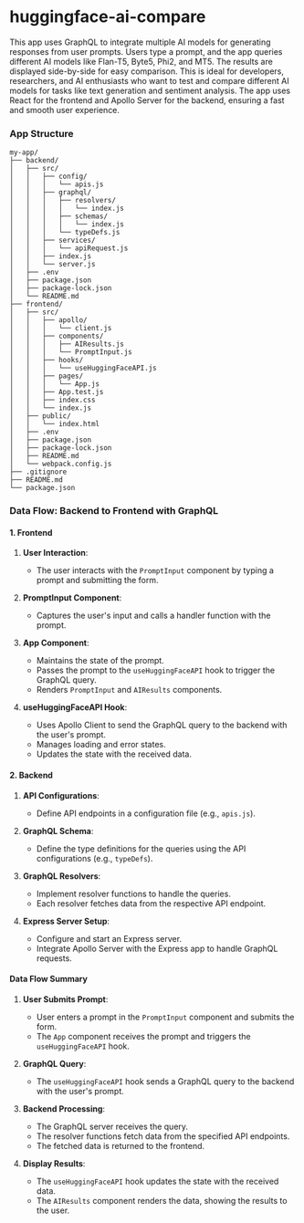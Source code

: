 # huggingface-ai-compare

This app uses GraphQL to integrate multiple AI models for generating responses from user prompts. Users type a prompt, and the app queries different AI models like Flan-T5, Byte5, Phi2, and MT5. The results are displayed side-by-side for easy comparison. This is ideal for developers, researchers, and AI enthusiasts who want to test and compare different AI models for tasks like text generation and sentiment analysis. The app uses React for the frontend and Apollo Server for the backend, ensuring a fast and smooth user experience.


### App Structure

```
my-app/
├── backend/
│   ├── src/
│   │   ├── config/
│   │   │   └── apis.js
│   │   ├── graphql/
│   │   │   ├── resolvers/
│   │   │   │   └── index.js
│   │   │   ├── schemas/
│   │   │   │   └── index.js
│   │   │   └── typeDefs.js
│   │   ├── services/
│   │   │   └── apiRequest.js
│   │   ├── index.js
│   │   └── server.js
│   ├── .env
│   ├── package.json
│   ├── package-lock.json
│   └── README.md
├── frontend/
│   ├── src/
│   │   ├── apollo/
│   │   │   └── client.js
│   │   ├── components/
│   │   │   ├── AIResults.js
│   │   │   └── PromptInput.js
│   │   ├── hooks/
│   │   │   └── useHuggingFaceAPI.js
│   │   ├── pages/
│   │   │   └── App.js
│   │   ├── App.test.js
│   │   ├── index.css
│   │   └── index.js
│   ├── public/
│   │   └── index.html
│   ├── .env
│   ├── package.json
│   ├── package-lock.json
│   ├── README.md
│   └── webpack.config.js
├── .gitignore
├── README.md
└── package.json
```

### Data Flow: Backend to Frontend with GraphQL

#### 1. Frontend

1. **User Interaction**:
    - The user interacts with the `PromptInput` component by typing a prompt and submitting the form.

2. **PromptInput Component**:
    - Captures the user's input and calls a handler function with the prompt.

3. **App Component**:
    - Maintains the state of the prompt.
    - Passes the prompt to the `useHuggingFaceAPI` hook to trigger the GraphQL query.
    - Renders `PromptInput` and `AIResults` components.

4. **useHuggingFaceAPI Hook**:
    - Uses Apollo Client to send the GraphQL query to the backend with the user's prompt.
    - Manages loading and error states.
    - Updates the state with the received data.

#### 2. Backend

1. **API Configurations**:
    - Define API endpoints in a configuration file (e.g., `apis.js`).

2. **GraphQL Schema**:
    - Define the type definitions for the queries using the API configurations (e.g., `typeDefs`).

3. **GraphQL Resolvers**:
    - Implement resolver functions to handle the queries.
    - Each resolver fetches data from the respective API endpoint.

4. **Express Server Setup**:
    - Configure and start an Express server.
    - Integrate Apollo Server with the Express app to handle GraphQL requests.

#### Data Flow Summary

1. **User Submits Prompt**:
    - User enters a prompt in the `PromptInput` component and submits the form.
    - The `App` component receives the prompt and triggers the `useHuggingFaceAPI` hook.

2. **GraphQL Query**:
    - The `useHuggingFaceAPI` hook sends a GraphQL query to the backend with the user's prompt.

3. **Backend Processing**:
    - The GraphQL server receives the query.
    - The resolver functions fetch data from the specified API endpoints.
    - The fetched data is returned to the frontend.

4. **Display Results**:
    - The `useHuggingFaceAPI` hook updates the state with the received data.
    - The `AIResults` component renders the data, showing the results to the user.

